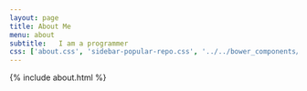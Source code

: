 ```yaml
---
layout: page
title: About Me
menu: about
subtitle:   I am a programmer            
css: ['about.css', 'sidebar-popular-repo.css', '../../bower_components/flag-icon-css/css/flag-icon.min.css']
---
```




{% include about.html %}